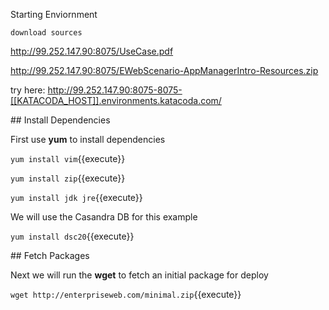 Starting Enviornment

`download sources` 

http://99.252.147.90:8075/UseCase.pdf

http://99.252.147.90:8075/EWebScenario-AppManagerIntro-Resources.zip

try here: http://99.252.147.90:8075-8075-[[KATACODA_HOST]].environments.katacoda.com/

## Install Dependencies

First use **yum** to install dependencies

`yum install vim`{{execute}}

`yum install zip`{{execute}}

`yum install jdk jre`{{execute}}

We will use the Casandra DB for this example

`yum install dsc20`{{execute}}


## Fetch Packages

Next we will run the **wget** to fetch an initial package for deploy

`wget http://enterpriseweb.com/minimal.zip`{{execute}}
